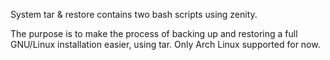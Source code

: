 System tar & restore contains two bash scripts using zenity.

The purpose is to make the process of backing up and restoring a full GNU/Linux installation easier, 
using tar. Only Arch Linux supported for now.
